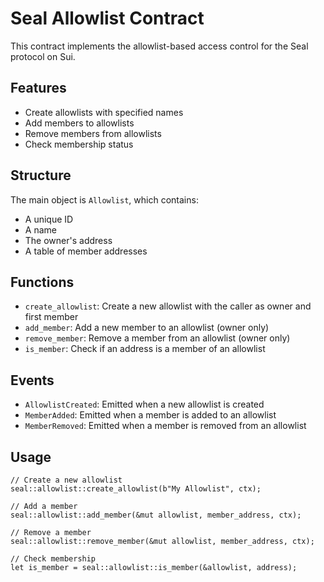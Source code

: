 # Seal Allowlist Contract

This contract implements the allowlist-based access control for the Seal protocol on Sui.

## Features

- Create allowlists with specified names
- Add members to allowlists
- Remove members from allowlists
- Check membership status

## Structure

The main object is `Allowlist`, which contains:
- A unique ID
- A name
- The owner's address
- A table of member addresses

## Functions

- `create_allowlist`: Create a new allowlist with the caller as owner and first member
- `add_member`: Add a new member to an allowlist (owner only)
- `remove_member`: Remove a member from an allowlist (owner only)
- `is_member`: Check if an address is a member of an allowlist

## Events

- `AllowlistCreated`: Emitted when a new allowlist is created
- `MemberAdded`: Emitted when a member is added to an allowlist
- `MemberRemoved`: Emitted when a member is removed from an allowlist

## Usage

```move
// Create a new allowlist
seal::allowlist::create_allowlist(b"My Allowlist", ctx);

// Add a member
seal::allowlist::add_member(&mut allowlist, member_address, ctx);

// Remove a member
seal::allowlist::remove_member(&mut allowlist, member_address, ctx);

// Check membership
let is_member = seal::allowlist::is_member(&allowlist, address);
```
